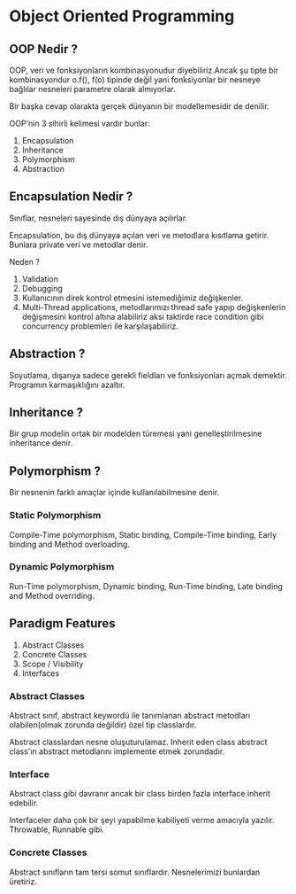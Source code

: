 # Object Oriented Programming

## OOP Nedir ?

OOP, veri ve fonksiyonların kombinasyonudur diyebiliriz.Ancak şu tipte bir kombinasyondur o.f(), f(o) tipinde değil yani fonksiyonlar bir nesneye bağlılar nesneleri parametre olarak almıyorlar.

Bir başka cevap olarakta gerçek dünyanın bir modellemesidir de denilir.

OOP'nin 3 sihirli kelimesi vardır bunlar:

1. Encapsulation
2. Inheritance
3. Polymorphism
4. Abstraction

## Encapsulation Nedir ?

Sınıflar, nesneleri sayesinde dış dünyaya açılırlar.

Encapsulation, bu dış dünyaya açılan veri ve metodlara kısıtlama getirir. Bunlara private veri ve metodlar denir.

Neden ?

1. Validation
2. Debugging
3. Kullanıcının direk kontrol etmesini istemediğimiz değişkenler.
4. Multi-Thread applications, metodlarımızı thread safe yapıp değişkenlerin değişmesini kontrol altına alabiliriz aksi taktirde race condition gibi concurrency problemleri ile karşılaşabiliriz.

## Abstraction ?

Soyutlama, dışarıya sadece gerekli fieldları ve fonksiyonları açmak demektir. Programın karmaşıklığını azaltır.

## Inheritance ?

Bir grup modelin ortak bir modelden türemesi yani genelleştirilmesine inheritance denir.

## Polymorphism ?

Bir nesnenin farklı amaçlar içinde kullanılabilmesine denir.

### Static Polymorphism

Compile-Time polymorphism, Static binding, Compile-Time binding, Early binding and Method overloading.

### Dynamic Polymorphism

Run-Time polymorphism, Dynamic binding, Run-Time binding, Late binding and Method overriding.

## Paradigm Features

1. Abstract Classes
2. Concrete Classes
3. Scope / Visibility
4. Interfaces

### Abstract Classes

Abstract sınıf, abstract keywordü ile tanımlanan abstract metodları olabilen(olmak zorunda değildir) özel tip classlardır.

Abstract classlardan nesne oluşuturulamaz. Inherit eden class abstract class'ın abstract metodlarını implemente etmek zorundadır.

### Interface

Abstract class gibi davranır ancak bir class birden fazla interface inherit edebilir.

Interfaceler daha çok bir şeyi yapabilme kabiliyeti verme amacıyla yazılır. Throwable, Runnable gibi.

### Concrete Classes

Abstract sınıfların tam tersi somut sınıflardır. Nesnelerimizi bunlardan üretiriz.
